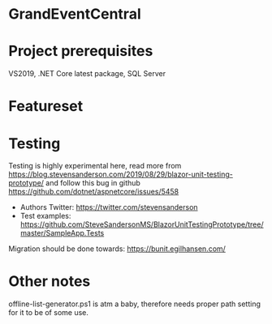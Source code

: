 # GrandEventCentral

# Project prerequisites
VS2019, .NET Core latest package, SQL Server

# Featureset

# Testing
Testing is highly experimental here, read more from  https://blog.stevensanderson.com/2019/08/29/blazor-unit-testing-prototype/
and follow this bug in github https://github.com/dotnet/aspnetcore/issues/5458

* Authors Twitter: https://twitter.com/stevensanderson
* Test examples: https://github.com/SteveSandersonMS/BlazorUnitTestingPrototype/tree/master/SampleApp.Tests

Migration should be done towards: https://bunit.egilhansen.com/

# Other notes
offline-list-generator.ps1 is atm a baby, therefore needs proper path setting for it to be of some use. 